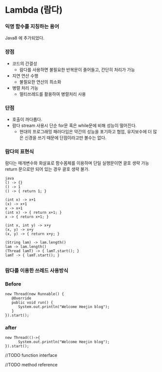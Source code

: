 # Lambda (람다)

###  익명 함수를 지칭하는 용어

Java8 에 추가되었다.

### 장점

- 코드의 간결성
    - 람다를 사용하면 불필요한 반복문이 줄어들고, 간단히 처리가 가능
- 지연 연산 수행 
    - 불필요한 연산의 최소화
- 병렬 처리 가능
    - 멀티쓰레드를 활용하여 병렬처리 사용
    
### 단점
- 호출이 까다롭다.
- 람다 stream 사용시 단순 for문 혹은 while문에 비해 성능이 떨어진다.
    - 현대의 프로그래밍 패러다임은 약간의 성능을 포기하고 협업, 유지보수에 더 많은 신경을 쓰기 때문에 단점이라고만 볼수는 없다.

### 람다의 표현식
람다는 매개변수와 화살표로 함수몸체를 이용하며 단일 실행문이면 괄호 생략 가능
return 문으로만 되어 있는 경우 괄호 생략 불가.

```
java
() -> {}
() -> 1
() -> { return 1; }

(int x) -> x+1
(x) -> x+1
x -> x+1
(int x) -> { return x+1; }
x -> { return x+1; }

(int x, int y) -> x+y
(x, y) -> x+y
(x, y) -> { return x+y; }

(String lam) -> lam.length()
lam -> lam.length()
(Thread lamT) -> { lamT.start(); }
lamT -> { lamT.start(); }
```

##

### 람다를 이용한 쓰레드 사용방식

### Before
```
new Thread(new Runnable() {
   @Override
   public void run() { 
      System.out.println("Welcome Heejin blog"); 
   }
}).start();
```

### after
```
new Thread(()->{
      System.out.println("Welcome Heejin blog");
}).start();
```

//TODO function interface

//TODO method reference
